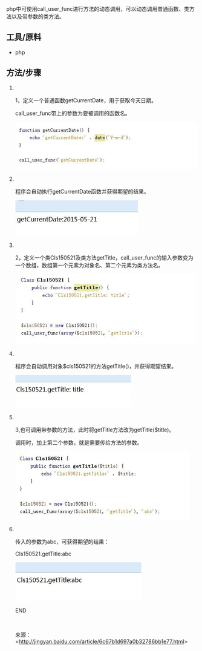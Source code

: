 php中可使用call_user_func进行方法的动态调用，可以动态调用普通函数、类方法以及带参数的类方法。

## 工具/原料

- php

## 方法/步骤

1. ​

   1，定义一个普通函数getCurrentDate，用于获取今天日期。

   call_user_func带上的参数为要被调用的函数名。

   [![php中怎么使用call_user_func动态调用方法](image-201711220953/ac33cfce-c968-4f0d-8b19-574c8a19d5e4.jpg)](file:///C:/album/6c67b1d697a0b32786bb1e77.html?picindex=1)

2. ​

   程序会自动执行getCurrentDate函数并获得期望的结果。

   [![php中怎么使用call_user_func动态调用方法](image-201711220953/ea22e805-2754-4d4b-bed1-70614add9557.jpg)](file:///C:/album/6c67b1d697a0b32786bb1e77.html?picindex=2)

3. ​

   2，定义一个类Cls150521及类方法getTitle，call_user_func的输入参数变为一个数组，数组第一个元素为对象名、第二个元素为类方法名。

   [![php中怎么使用call_user_func动态调用方法](image-201711220953/68630c86-f4f0-4afa-9fac-eaef3cfc88af.jpg)](file:///C:/album/6c67b1d697a0b32786bb1e77.html?picindex=3)

4. ​

   程序会自动调用对象$cls150521的方法getTitle()，并获得期望结果。

   [![php中怎么使用call_user_func动态调用方法](image-201711220953/f1f5aeee-3585-44f8-baca-b645df27a711.jpg)](file:///C:/album/6c67b1d697a0b32786bb1e77.html?picindex=4)

5. ​

   3,也可调用带参数的方法，此时将getTitle方法改为getTitle($title)。

   调用时，加上第二个参数，就是需要传给方法的参数。

   [![php中怎么使用call_user_func动态调用方法](image-201711220953/b483ba3d-afb7-4a38-890c-9cddac236c0c.jpg)](file:///C:/album/6c67b1d697a0b32786bb1e77.html?picindex=5)

6. ​

   传入的参数为abc，可获得期望的结果：

   Cls150521.getTitle:abc

   [![php中怎么使用call_user_func动态调用方法](image-201711220953/fb51373d-17fa-47ce-9840-b5efbc2e3828.jpg)](file:///C:/album/6c67b1d697a0b32786bb1e77.html?picindex=6)

   END

   ​

   来源： <<http://jingyan.baidu.com/article/6c67b1d697a0b32786bb1e77.html>>

    